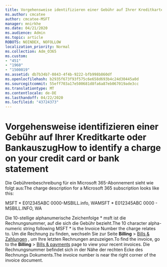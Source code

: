 ```yaml
---
title: Vorgehensweise identifizieren einer Gebühr auf Ihrer Kreditkarte oder Bankauszug
ms.author: cmcatee
author: cmcatee-MSFT
manager: mnirkhe
ms.date: 04/21/2020
ms.audience: Admin
ms.topic: article
ROBOTS: NOINDEX, NOFOLLOW
localization_priority: Normal
ms.collection: Adm_O365
ms.custom:
- "451"
- "1960"
- "1500019"
ms.assetid: db7b34b7-0843-4f4b-9222-bfb998b860df
ms.openlocfilehash: b2935f673f93f575c6e658d693b4c24d30445a0d
ms.sourcegitcommit: 55eff703a17e500681d8fa6a87eb067019ade3cc
ms.translationtype: MT
ms.contentlocale: de-DE
ms.lasthandoff: 04/22/2020
ms.locfileid: "43724373"
---
```

# <a name="how-to-identify-a-charge-on-your-credit-card-or-bank-statement"></a><span data-ttu-id="66f3b-102">Vorgehensweise identifizieren einer Gebühr auf Ihrer Kreditkarte oder Bankauszug</span><span class="sxs-lookup"><span data-stu-id="66f3b-102">How to identify a charge on your credit card or bank statement</span></span>

<span data-ttu-id="66f3b-103">Die Gebührenbeschreibung für ein Microsoft 365-Abonnement sieht wie folgt aus:</span><span class="sxs-lookup"><span data-stu-id="66f3b-103">The charge description for a Microsoft 365 subscription looks like this:</span></span>
  
<span data-ttu-id="66f3b-104">MSFT \* E012345ABC 0000-MSBILL.info, WA</span><span class="sxs-lookup"><span data-stu-id="66f3b-104">MSFT \* E012345ABC 0000 - MSBILL.INFO, WA</span></span>
  
<span data-ttu-id="66f3b-105">Die 10-stellige alphanumerische Zeichenfolge \* msft ist die Rechnungsnummer, auf die sich die Gebühr bezieht.</span><span class="sxs-lookup"><span data-stu-id="66f3b-105">The 10 character alpha-numeric string following MSFT \* is the Invoice Number the charge relates to.</span></span> <span data-ttu-id="66f3b-106">Um die Rechnung zu finden, wechseln Sie zur Seite **Billing** \> [Bills & Zahlungen](https://go.microsoft.com/fwlink/p/?linkid=848039) , um Ihre letzten Rechnungen anzuzeigen.</span><span class="sxs-lookup"><span data-stu-id="66f3b-106">To find the invoice, go to the **Billing** \> [Bills & payments](https://go.microsoft.com/fwlink/p/?linkid=848039) page to view your recent invoices.</span></span> <span data-ttu-id="66f3b-107">Die Rechnungsnummer befindet sich in der Nähe der rechten Ecke des Rechnungs Dokuments.</span><span class="sxs-lookup"><span data-stu-id="66f3b-107">The invoice number is near the right corner of the invoice document.</span></span>